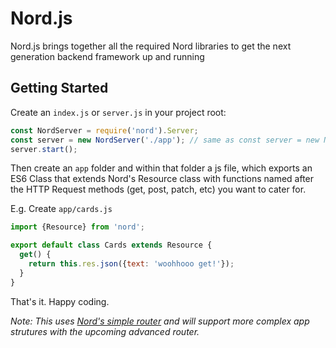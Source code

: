# Nord.js
Nord.js brings together all the required Nord libraries to get the next generation backend framework up and running

## Getting Started

Create an `index.js` or `server.js` in your project root:
```js
const NordServer = require('nord').Server;
const server = new NordServer('./app'); // same as const server = new NordServer();
server.start();
```

Then create an `app` folder and within that folder a js file, which exports an ES6 Class that extends Nord's Resource class with functions named after the HTTP Request methods (get, post, patch, etc) you want to cater for.

E.g. Create `app/cards.js`
```js
import {Resource} from 'nord';

export default class Cards extends Resource {
  get() {
    return this.res.json({text: 'woohhooo get!'});
  }
}
```

That's it. Happy coding.

*Note: This uses [Nord's simple router](https://github.com/Nordjs/nord-simple-router) and will support more complex app strutures with the upcoming advanced router.*
